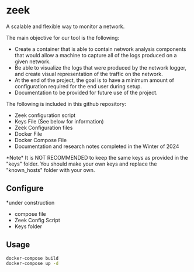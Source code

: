 # zeek
A scalable and flexible way to monitor a network. 

The main objective for our tool is the following: 
- Create a container that is able to contain network analysis components that would allow a machine to capture all of the logs produced on a given network.
- Be able to visualize the logs that were produced by the network logger, and create visual representation of the traffic on the network.
- At the end of the project, the goal is to have a minimum amount of configuration required for the end user during setup.
- Documentation to be provided for future use of the project.

The following is included in this github repository: 
- Zeek configuration script
- Keys File (See below for information)
- Zeek Configuration files
- Docker File
- Docker Compose File
- Documentation and research notes completed in the Winter of 2024

*Note\* It is NOT RECOMMENDED to keep the same keys as provided in the "keys" folder. You should make your own keys and replace the "known_hosts" folder with your own. 

## Configure
*under construction
- compose file
- Zeek Config Script
- Keys folder 


## Usage
```bash
docker-compose build
docker-compose up -d
```
